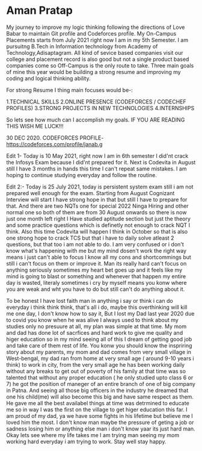 # Aman Pratap
My journey to improve my logic thinking following the directions of Love Babar to maintain Git profile and Codeforces profile. 
My On-Campus Placements starts from July 2021 right now I am in my 5th Semester. I am pursuitng B.Tech in Information technology from Academy of Technology,Adisaptagram. 
All kind of sevice based companies visit our college and placement record is also good but not a single product based companies come so Off-Campus is the only route to take. 
Three main goals of mine this year would be building a strong resume and improving my coding and logical thinking ability. 

For strong Resume I thing main focuses would be-: 

1.TECHNICAL SKILLS   2.ONLINE PRESENCE (CODEFORCES / CODECHEF PROFILES)  3.STRONG PROJECTS IN NEW TECHNOLOGIES  4.INTERNSHIPS 

So lets see how much can I accomplish my goals. 
IF YOU ARE READING THIS
WISH ME LUCK!!! 
 
30 DEC 2020. 
CODEFORCES PROFILE- https://codeforces.com/profile/janab.g

Edit 1-
Today is 10 May 2021, right now I am in 6th semester I did'nt crack the Infosys Exam because I did'nt prepared for it. 
Next is Codevita in August still I have 3 months in hands this time I can't repeat same mistakes. I am hoping to continue studying everyday and follow the routine.

Edit 2:-
Today is 25 July 2021, today is persistent system exam still i am not prepared well enough for the exam. Starting from August Cognizant Interview will start I have strong hope in that but still I have to prepare for that. And there are two NQTs one for special 2022 Ninga Hiring and other normal one so both of them are from 30 August onwards so there is now just one month left right I Have studied aptitude section but just the theory and some practice questions which is definetly not enough to crack NQT I think. Also this time Codevita will happen I think in October so that is also one strong hope to crack TCS but that i have to daily solve atleast 2 questions, but that too i am not able to do. I am very confused or i don't know what's happening with me but my mind dosen't work the right way means i just can't able to focus I know all my cons and shortcommings but still i can't focus on them or improve it. Man its really hard can't focus on anything seriously sometimes my heart bet goes up and it feels like my mind is going to blast or something and whenever that happen my entire day is wasted, literaly sometimes i cry by myself means you konw where you are weak and wht you have to do but still can't do anything about it.

To be honest I have lost faith man in anything i say or think i can do everyday i think think think, that's all i do, maybe this overthinking will kill me one day, 
I don't know how to say it, But I lost my Dad last year 2020 due to covid you know when he was alive I always used to think about my studies only no presuure at all, my plan was simple at that time. My mom and dad has done lot of sacrfices and hard work to give me quality and higer education so in my mind seeing all of this I dream of getting good job and take care of them rest of life. You konw you should know the inspriring story about my parents, my mom and dad comes from very small village in West-bengal, my dad ran from home at very small age ( around 9-10 years i think) to work in city, from the very small age he has been working daily without any breaks to get out of poverty of his family at that time was so talented that without any proper education ( he only studied upto class 6 or 7) he got the position of maneger of an entire branch of one of big company in Patna. 
And seeing all those big officers in the industry he dreamed that one his child(me) will also become this big and have same respect as them. He gave me all the best availabel things at time was detrmined to educate me so in way I was the first on the village to get higer education this far. I am proud of my dad, ya we have some fights in his lifetime but believe me I loved him the most. 
I don't know man maybe the pressure of geting a job or sadness losing him or anything else man i don't know yaar its just hard man. Okay lets see where my life takes me I am trying man seeing my mom working hard everyday i am trying to work. Stay well stay happy.
